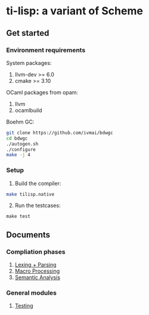 # ti-lisp: a variant of Scheme 

## Get started

### Environment requirements

System packages:

1. llvm-dev >= 6.0
2. cmake >= 3.10

OCaml packages from opam:

1. llvm
2. ocamlbuild

Boehm GC:

```bash
git clone https://github.com/ivmai/bdwgc
cd bdwgc
./autogen.sh
./configure
make -j 4
```

### Setup

1. Build the compiler:

```sh
make tilisp.native
```

2. Run the testcases:

```
make test
```

## Documents

### Compliation phases

1. [Lexing + Parsing](parsing.md)
2. [Macro Processing](macro.md)
3. [Semantic Analysis](semant.md)

### General modules

1. [Testing](testing.md)

